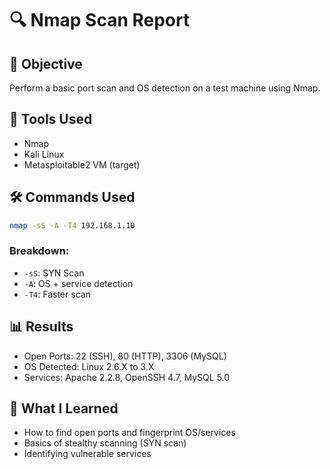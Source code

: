 # 🔍 Nmap Scan Report

## 🎯 Objective
Perform a basic port scan and OS detection on a test machine using Nmap.

## 🧰 Tools Used
- Nmap
- Kali Linux
- Metasploitable2 VM (target)

## 🛠️ Commands Used
```bash
nmap -sS -A -T4 192.168.1.10
```

### Breakdown:
- `-sS`: SYN Scan
- `-A`: OS + service detection
- `-T4`: Faster scan

## 📊 Results
- Open Ports: 22 (SSH), 80 (HTTP), 3306 (MySQL)
- OS Detected: Linux 2.6.X to 3.X
- Services: Apache 2.2.8, OpenSSH 4.7, MySQL 5.0

## 🧠 What I Learned
- How to find open ports and fingerprint OS/services
- Basics of stealthy scanning (SYN scan)
- Identifying vulnerable services


